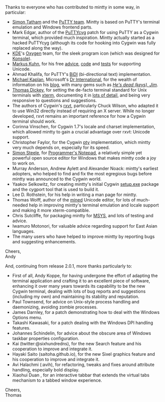 Thanks to everyone who has contributed to mintty in some way, in particular:

  * [Simon Tatham](http://www.chiark.greenend.org.uk/~sgtatham) and the [PuTTY team](http://www.chiark.greenend.org.uk/~sgtatham/putty/team.html). Mintty is based on PuTTY's terminal emulation and Windows frontend parts.
  * Mark Edgar, author of the [PuTTYcyg](http://code.google.com/p/puttycyg) patch for using PuTTY as a Cygwin terminal, which provided much inspiration. Mintty actually started as a hacked PuTTYcyg (although its code for hooking into Cygwin was fully replaced along the way).
  * [KDE](http://www.kde.org)'s [Oxygen](http://www.oxygen-icons.org) team, for the sleek program icon (which was designed for [Konsole](http://konsole.kde.org)).
  * [Markus Kuhn](http://www.cl.cam.ac.uk/~mgk25), for his free [advice](http://www.cl.cam.ac.uk/~mgk25/unicode.html), [code](http://www.cl.cam.ac.uk/~mgk25/ucs/wcwidth.c) and [tests](http://www.cl.cam.ac.uk/~mgk25/ucs/examples) for supporting Unicode.
  * Ahmad Khalifa, for PuTTY's [BiDI](http://en.wikipedia.org/wiki/Bi-directional_text) (bi-directional text) implementation.
  * [Michael Kaplan](http://blogs.msdn.com/b/michkap), Microsoft's [Dr International](http://blogs.msdn.com/b/michkap/archive/2010/01/29/9955550.aspx), for the wealth of information on his [blog](http://blogs.msdn.com/b/michkap), with many gems such as _[He's dead (keys), Jim](http://blogs.msdn.com/b/michkap/archive/2005/01/19/355870.aspx)_.
  * [Thomas Dickey](http://invisible-island.net), for setting the de-facto terminal standard for Unix terminals with [xterm](http://invisible-island.net/xterm/xterm.html), documenting it in [lots of detail](http://visible-island.net/xterm/ctlseqs/ctlseqs.html), and being very responsive to questions and suggestions.
  * The authors of Cygwin's [rxvt](http://sourceforge.net/projects/rxvt), particularly Chuck Wilson, who adapted it to use Win32 directly instead of requiring an X server. While no longer developed, rxvt remains an important reference for how a Cygwin terminal should work.
  * Corinna Vinschen, for Cygwin 1.7's locale and charset implementation, which allowed mintty to gain a crucial advantage over rxvt: Unicode support.
  * Christopher Faylor, for the Cygwin [pty](http://en.wikipedia.org/wiki/Pseudo_terminal) implementation, which mintty very much depends on, especially for its speed.
  * [Simon Steele](http://untidy.net), for [Programmer's Notepad](http://www.pnotepad.org), a relatively simple yet powerful open source editor for Windows that makes mintty code a joy to work on.
  * Murray Anderson, Andrew Aylett and Alexander Noack: mintty's earliest adopters, who helped to find and fix the most egregious bugs before mintty was announced to the Cygwin world.
  * Yaakov Selkowitz, for creating mintty's initial Cygwin [setup.exe](http://cygwin.com/setup.exe) package and the cygport tool that is used to build it.
  * Lee D. Rothstein, for his help in writing a man page for mintty.
  * Thomas Wolff, author of the [mined](http://towo.net/mined) Unicode editor, for lots of much-needed help in improving mintty's terminal emulation and locale support and making it more xterm-compatible.
  * Chris Sutcliffe, for packaging mintty for [MSYS](http://www.mingw.org/wiki/MSYS), and lots of testing and advice.
  * Iwamuro Motonori, for valuable advice regarding support for East Asian languages.
  * The many users who have helped to improve mintty by reporting bugs and suggesting enhancements.

Cheers,<br>
Andy

And, continuing from release 2.0.1, more thanks particularly to:

  * First of all, Andy Koppe, for having undergone the effort of adapting the terminal application and crafting it to an excellent piece of software, enhancing it over many years towards its capability to be the new Cygwin terminal, dealing with lots of bug reports and suggestions (including my own) and maintaining its stability and reputation.
  * Paul Townsend, for advice on Unix-style process handling and daemonizing, avoiding zombie processes.
  * James Darnley, for a patch demonstrating how to deal with the Windows Options menu.
  * Takashi Kawasaki, for a patch dealing with the Windows DPI handling features.
  * Johannes Schindelin, for advice about the obscure area of Windows taskbar properties configuration.
  * Kai (twitter:@sixhundredns), for the new Search feature and his cooperation to improve and integrate it.
  * Hayaki Saito (saitoha.github.io), for the new Sixel graphics feature and his cooperation to improve and integrate it.
  * Avi Halachmi (:avih), for refactoring, tweaks and fixes around attribute handling, especially bold display.
  * Xiaohui Duan <dxhisboy>, for an interactive tabbar that extends the virtual tabs mechanism to a tabbed window experience.

Cheers,<br>
Thomas
